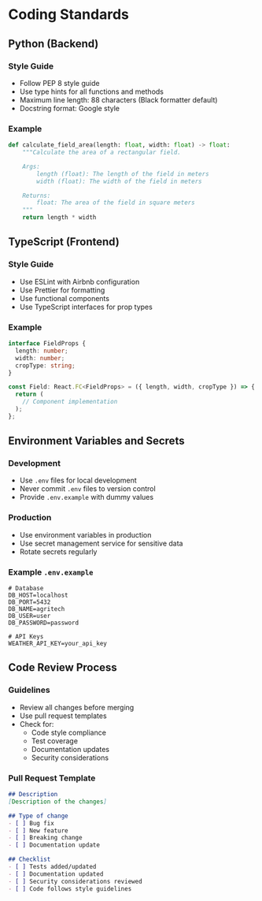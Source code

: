 # Coding Standards

## Python (Backend)

### Style Guide
- Follow PEP 8 style guide
- Use type hints for all functions and methods
- Maximum line length: 88 characters (Black formatter default)
- Docstring format: Google style

### Example
```python
def calculate_field_area(length: float, width: float) -> float:
    """Calculate the area of a rectangular field.

    Args:
        length (float): The length of the field in meters
        width (float): The width of the field in meters

    Returns:
        float: The area of the field in square meters
    """
    return length * width
```

## TypeScript (Frontend)

### Style Guide
- Use ESLint with Airbnb configuration
- Use Prettier for formatting
- Use functional components
- Use TypeScript interfaces for prop types

### Example
```typescript
interface FieldProps {
  length: number;
  width: number;
  cropType: string;
}

const Field: React.FC<FieldProps> = ({ length, width, cropType }) => {
  return (
    // Component implementation
  );
};
```

## Environment Variables and Secrets

### Development
- Use `.env` files for local development
- Never commit `.env` files to version control
- Provide `.env.example` with dummy values

### Production
- Use environment variables in production
- Use secret management service for sensitive data
- Rotate secrets regularly

### Example `.env.example`
```
# Database
DB_HOST=localhost
DB_PORT=5432
DB_NAME=agritech
DB_USER=user
DB_PASSWORD=password

# API Keys
WEATHER_API_KEY=your_api_key
```

## Code Review Process

### Guidelines
- Review all changes before merging
- Use pull request templates
- Check for:
  - Code style compliance
  - Test coverage
  - Documentation updates
  - Security considerations

### Pull Request Template
```markdown
## Description
[Description of the changes]

## Type of change
- [ ] Bug fix
- [ ] New feature
- [ ] Breaking change
- [ ] Documentation update

## Checklist
- [ ] Tests added/updated
- [ ] Documentation updated
- [ ] Security considerations reviewed
- [ ] Code follows style guidelines
```
